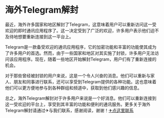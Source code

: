 # 海外Telegram解封

最近，海外许多国家和地区解封了Telegram，这意味着用户可以重新访问这一受欢迎的即时通讯应用程序了。这一决定受到了广泛的欢迎，许多用户表示他们迫不及待地想要重新连接到这一平台上。

Telegram是一款备受欢迎的通讯应用程序，它的加密功能和丰富的功能使其成为了许多用户的首选。然而，由于一些国家和地区对其实施了封锁，许多用户无法访问该应用程序。现在，随着一些地区开始解封Telegram，用户们有了重新连接的机会。

对于那些曾经被封锁的用户来说，这是一个令人兴奋的消息。他们可以重新与家人、朋友和同事进行联系，还可以享受到Telegram提供的各种功能。这也意味着他们可以更方便地参与到各种群组和频道中，获取到他们感兴趣的信息。

总之，海外Telegram解封对于许多用户来说是一个好消息。他们可以重新连接到这一受欢迎的平台上，享受到其丰富的功能和便利的通讯服务。更多关于海外Telegram解封请通过✈与我们联系，感谢阅读，谢谢！[✈点这里联系](https://acc.k02.cc)
